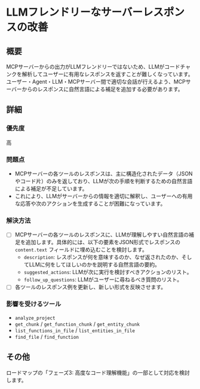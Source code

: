 # LLMフレンドリーなサーバーレスポンスの改善

## 概要

MCPサーバーからの出力がLLMフレンドリーではないため、LLMがコードチャンクを解析してユーザーに有用なレスポンスを返すことが難しくなっています。ユーザー・Agent・LLM・MCPサーバー間で適切な会話が行えるよう、MCPサーバーからのレスポンスに自然言語による補足を追加する必要があります。

## 詳細

### 優先度

高

### 問題点

- MCPサーバーの各ツールのレスポンスは、主に構造化されたデータ（JSONやコード片）のみを返しており、LLMが次の手順を判断するための自然言語による補足が不足しています。
- これにより、LLMがサーバーからの情報を適切に解釈し、ユーザーへの有用な応答や次のアクションを生成することが困難になっています。

### 解決方法

- [ ] MCPサーバーの各ツールのレスポンスに、LLMが理解しやすい自然言語の補足を追加します。具体的には、以下の要素をJSON形式でレスポンスの `content.text` フィールドに埋め込むことを検討します。
    - `description`: レスポンスが何を意味するのか、なぜ返されたのか、そしてLLMに何をしてほしいのかを説明する自然言語の要約。
    - `suggested_actions`: LLMが次に実行を検討すべきアクションのリスト。
    - `follow_up_questions`: LLMがユーザーに尋ねるべき質問のリスト。
- [ ] 各ツールのレスポンス例を更新し、新しい形式を反映させます。

### 影響を受けるツール

- `analyze_project`
- `get_chunk` / `get_function_chunk` / `get_entity_chunk`
- `list_functions_in_file` / `list_entities_in_file`
- `find_file` / `find_function`

## その他

ロードマップの「フェーズ3: 高度なコード理解機能」の一部として対応を検討します。

